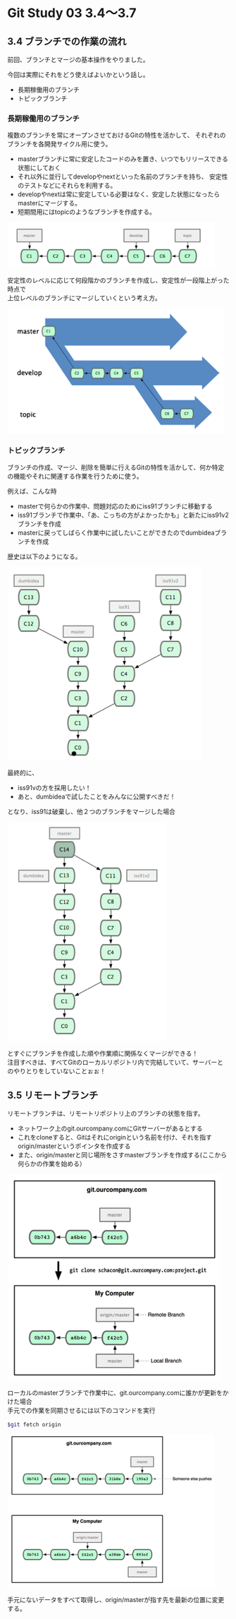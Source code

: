Git Study 03 3.4～3.7
=========

## 3.4 ブランチでの作業の流れ

前回、ブランチとマージの基本操作をやりました。

今回は実際にそれをどう使えばよいかという話し。
- 長期稼働用のブランチ
- トピックブランチ

### 長期稼働用のブランチ

複数のブランチを常にオープンさせておけるGitの特性を活かして、  それぞれのブランチを各開発サイクル用に使う。  
    
- masterブランチに常に安定したコードのみを置き、いつでもリリースできる状態にしておく  
- それ以外に並行してdevelopやnextといった名前のブランチを持ち、 安定性のテストなどにそれらを利用する。  
- developやnextは常に安定している必要はなく、安定した状態になったらmasterにマージする。
- 短期間用にはtopicのようなブランチを作成する。

![1](./img/1.png)

安定性のレベルに応じて何段階かのブランチを作成し、安定性が一段階上がった時点で  
上位レベルのブランチにマージしていくという考え方。

![2](./img/2.png)

### トピックブランチ

ブランチの作成、マージ、削除を簡単に行えるGitの特性を活かして、何か特定の機能やそれに関連する作業を行うために使う。

例えば、こんな時  
- masterで何らかの作業中、問題対応のためにiss91ブランチに移動する
- iss91ブランチで作業中、「あ、こっちの方がよかったかも」と新たにiss91v2ブランチを作成
- masterに戻ってしばらく作業中に試したいことができたのでdumbideaブランチを作成

歴史は以下のようになる。

![3](./img/3.png)

最終的に、  
- iss91vの方を採用したい！  
- あと、dumbideaで試したことをみんなに公開すべきだ！

となり、iss91は破棄し、他２つのブランチをマージした場合

![4](./img/4.png)

とすぐにブランチを作成した順や作業順に関係なくマージができる！  
注目すべきは、すべてGitのローカルリポジトリ内で完結していて、サーバーとのやりとりをしていないことぉぉ！

## 3.5 リモートブランチ

リモートブランチは、リモートリポジトリ上のブランチの状態を指す。

- ネットワーク上のgit.ourcompany.comにGitサーバーがあるとする
- これをcloneすると、Gitはそれにoriginという名前を付け、それを指すorigin/masterというポインタを作成する
- また、origin/masterと同じ場所をさすmasterブランチを作成する(ここから何らかの作業を始める）

![5](./img/5.png)

ローカルのmasterブランチで作業中に、git.ourcompany.comに誰かが更新をかけた場合  
手元での作業を同期させるには以下のコマンドを実行  
```sh
$git fetch origin
```

![6](./img/6.png)

手元にないデータをすべて取得し、origin/masterが指す先を最新の位置に変更する。
